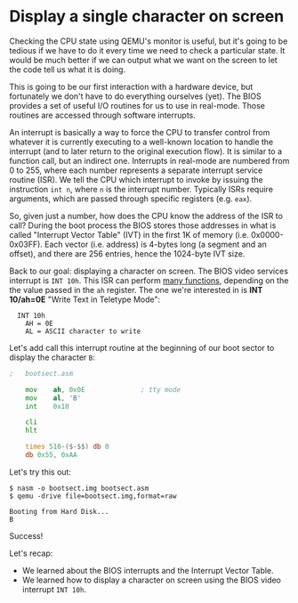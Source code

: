 # Display a single character on screen

Checking the CPU state using QEMU's monitor is useful, but it's going to be tedious if we have to do it every time we need to check a particular state. It would be much better if we can output what we want on the screen to let the code tell us what it is doing.

This is going to be our first interaction with a hardware device, but fortunately we don't have to do everything ourselves (yet). The BIOS provides a set of useful I/O routines for us to use in real-mode. Those routines are accessed through software interrupts.

An interrupt is basically a way to force the CPU to transfer control from whatever it is currently executing to a well-known location to handle the interrupt (and to later return to the original execution flow). It is similar to a function call, but an indirect one. Interrupts in real-mode are numbered from 0 to 255, where each number represents a separate interrupt service routine (ISR). We tell the CPU which interrupt to invoke by issuing the instruction `int n`, where `n` is the interrupt number. Typically ISRs require arguments, which are passed through specific registers (e.g. `eax`).

So, given just a number, how does the CPU know the address of the ISR to call? During the boot process the BIOS stores those addresses in what is called "Interrupt Vector Table" (IVT) in the first 1K of memory (i.e. 0x0000-0x03FF). Each vector (i.e. address) is 4-bytes long (a segment and an offset), and there are 256 entries, hence the 1024-byte IVT size.

Back to our goal: displaying a character on screen. The BIOS video services interrupt is `INT 10h`. This ISR can perform [many functions](https://stanislavs.org/helppc/int_10.html), depending on the the value passed in the `ah` register. The one we're interested in is **INT 10/ah=0E** "Write Text in Teletype Mode":

```
  INT 10h
    AH = 0E
    AL = ASCII character to write
```

Let's add call this interrupt routine at the beginning of our boot sector to display the character `B`:

```asm
;   bootsect.asm

    mov    ah, 0x0E              ; tty mode
    mov    al, 'B'
    int    0x10

    cli
    hlt

    times 510-($-$$) db 0
    db 0x55, 0xAA
```

Let's try this out:

```
$ nasm -o bootsect.img bootsect.asm
$ qemu -drive file=bootsect.img,format=raw
```
```
Booting from Hard Disk...
B
```

Success!

Let's recap:
* We learned about the BIOS interrupts and the Interrupt Vector Table.
* We learned how to display a character on screen using the BIOS video interrupt `INT 10h`.
